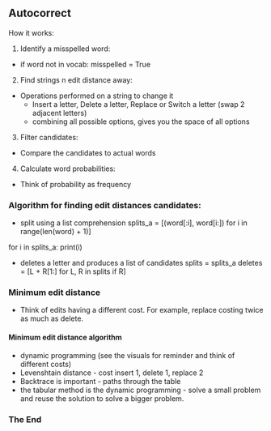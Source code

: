 ## Autocorrect
How it works:
1. Identify a misspelled word:
- if word not in vocab: misspelled = True
2. Find strings n edit distance away:
- Operations performed on a string to change it
    - Insert a letter, Delete a letter, Replace or Switch a letter (swap 2 adjacent letters)
    - combining all possible options, gives you the space of all options
3. Filter candidates:
- Compare the candidates to actual words
4. Calculate word probabilities:
- Think of probability as frequency

### Algorithm for finding edit distances candidates:
- split using a list comprehension
splits_a = [(word[:i], word[i:]) for i in range(len(word) + 1)]

for i in splits_a:
    print(i)
- deletes a letter and produces a list of candidates
splits = splits_a
deletes = [L + R[1:] for L, R in splits if R]

### Minimum edit distance
- Think of edits having a different cost. For example, replace costing twice as much as delete. 

#### Minimum edit distance algorithm
- dynamic programming (see the visuals for reminder and think of different costs)
- Levenshtain distance - cost insert 1, delete 1, replace 2
- Backtrace is important - paths through the table
- the tabular method is the dynamic programming - solve a small problem and reuse the solution to solve a bigger problem.

### The End